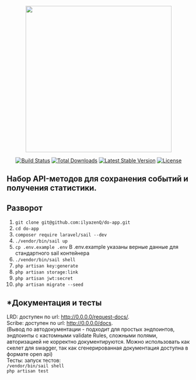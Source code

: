 <p align="center"><a href="https://laravel.com" target="_blank"><img src="https://raw.githubusercontent.com/laravel/art/master/logo-lockup/5%20SVG/2%20CMYK/1%20Full%20Color/laravel-logolockup-cmyk-red.svg" width="400"></a></p>

<p align="center">
<a href="https://travis-ci.org/laravel/framework"><img src="https://travis-ci.org/laravel/framework.svg" alt="Build Status"></a>
<a href="https://packagist.org/packages/laravel/framework"><img src="https://img.shields.io/packagist/dt/laravel/framework" alt="Total Downloads"></a>
<a href="https://packagist.org/packages/laravel/framework"><img src="https://img.shields.io/packagist/v/laravel/framework" alt="Latest Stable Version"></a>
<a href="https://packagist.org/packages/laravel/framework"><img src="https://img.shields.io/packagist/l/laravel/framework" alt="License"></a>
</p>

## Набор API-методов для сохранения событий и получения статистики.

## Разворот

1. `git clone git@github.com:ilyazenQ/do-app.git`<br>
2. `cd do-app`<br>
3. `composer require laravel/sail --dev`<br>
4. `./vendor/bin/sail up`<br>
5. `cp .env.example .env` В .env.example указаны верные данные для cтандартного sail контейнера<br>
6. `./vendor/bin/sail shell`<br>
7. `php artisan key:generate`<br>
8. `php artisan storage:link`<br>
9. `php artisan jwt:secret`<br>
10. `php artisan migrate --seed`<br>

## *Документация и тесты

LRD: доступен по url: http://0.0.0.0/request-docs/. <br>
Scribe:  доступен по url: http://0.0.0.0/docs. <br>
(Вывод по автодокументации - подходит для простых эндпоинтов, эндпоинты с кастомными validate Rules, сложными полями, авторизацией не корректно документируются. Можно использовать как скелет для swagger, так как сгенерированная документация доступна в формате open api)<br>
Тесты: запуск тестов: <br> `/vendor/bin/sail shell` <br> `php artisan test`
